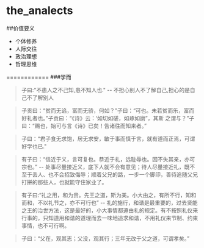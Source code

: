 the_analects
============

##价值要义
* 个体修养
* 人际交往
* 政治理想
* 哲理思维

============
###学而
>子曰:"不患人之不己知,患不知人也." -- 不担心别人不了解自己,担心的是自己不了解别人

>子贡曰：“贫而无谄，富而无骄，何如？”子曰：“可也。未若贫而乐，富而好礼者也。”子贡曰：“《诗》云：‘如切如磋，如琢如磨”，其斯
之谓与？”子曰：“赐也，始可与言《诗》已矣！告诸往而知来者。”

>子曰：“君子食无求饱，居无求安，敏于事而慎于言，就有道而正焉，可谓好学也已."

>有子曰：“信近于义，言可复也。恭近于礼，远耻辱也。因不失其亲，亦可宗也。” -- 处事尽量接近义，底下人就不会有意见；待人尽量接近礼，既不至于丢人、也不会招致侮辱；顺着父兄的路，一步一个脚印，善待追随父兄打拼的那些人，也就能守住家业了。

>有子曰:“礼之用，和为贵。先王之道，斯为美。小大由之，有所不行，知和而和，不以礼节之，亦不可行也” -- 礼的施行，和谐是最重要的，过去贤能之王的治世方法，这是最好的，小大事情都遵由礼的规定。有不按照礼仪来行事的，只知道用和谐的道理而去一味地追求和谐，不用礼仪来节制、约束事情，也不可行啊。

>子曰：“父在，观其志；父没，观其行；三年无改于父之道，可谓孝矣。”
